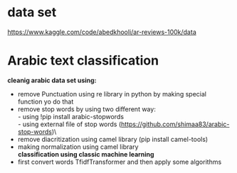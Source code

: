 # data set
https://www.kaggle.com/code/abedkhooli/ar-reviews-100k/data
# Arabic text classification
**cleanig arabic data set using:**
- remove Punctuation using re library in python by making special function yo do that
- remove stop words by using two different way:\
             - using !pip install arabic-stopwords\
             - using external file of stop words (https://github.com/shimaa83/arabic-stop-words)\
- remove diacritization using camel library (pip install camel-tools)
- making normalization using  camel library \
 **classification using classic machine learning**
- first convert words TfidfTransformer and then apply some algorithms 

